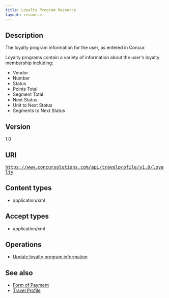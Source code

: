 ```yaml
---
title: Loyalty Program Resource 
layout: resource
---
```




## Description
The loyalty program information for the user, as entered in Concur.

Loyalty programs contain a variety of information about the user's loyalty membership including:

* Vendor
* Number
* Status
* Points Total
* Segment Total
* Next Status
* Unit to Next Status
* Segments to Next Status

## Version
1.0

## URI
<samp>https://www.concursolutions.com/api/travelprofile/v1.0/loyalty</samp>

## Content types
* application/xml

## Accept types
* application/xml

## Operations
* [Update loyalty program information](#a1)

## See also
* [Form of Payment][2]
* [Travel Profile][3]

 

[2]: http://concur.github.io/developer.concur.com/api-reference/travel/travel-profile/form-payment-resource
[3]:http://concur.github.io/developer.concur.com/api-reference/travel/travel-profile/profile-resource
